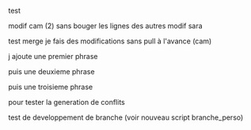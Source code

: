 test 

modif cam (2) sans bouger les lignes des autres
modif sara

test merge
je fais des modifications sans pull à l'avance (cam)


j ajoute une premier phrase 

puis une deuxieme phrase 

puis une troisieme phrase

pour tester la generation de conflits 

test de developpement de branche (voir nouveau script branche_perso)